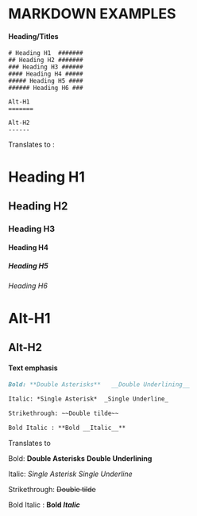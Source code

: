 
# MARKDOWN EXAMPLES 

#### Heading/Titles 

```
# Heading H1  #######
## Heading H2 #######
### Heading H3 ######
#### Heading H4 #####
##### Heading H5 ####
###### Heading H6 ###

Alt-H1
=======

Alt-H2
------
```

Translates to :

# Heading H1  #######
## Heading H2 #######
### Heading H3 ######
#### Heading H4 #####
##### Heading H5 ####
###### Heading H6 ###


Alt-H1
=======

Alt-H2
------

#### Text emphasis


``` Markdown
Bold: **Double Asterisks**   __Double Underlining__

Italic: *Single Asterisk*  _Single Underline_

Strikethrough: ~~Double tilde~~

Bold Italic : **Bold __Italic__**
```

Translates to 

Bold: **Double Asterisks**   __Double Underlining__

Italic: *Single Asterisk*  _Single Underline_

Strikethrough: ~~Double tilde~~

Bold Italic : **Bold _Italic_**


